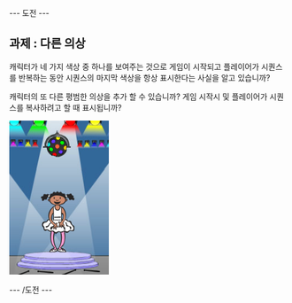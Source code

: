 \--- 도전 \---

## 과제 : 다른 의상

캐릭터가 네 가지 색상 중 하나를 보여주는 것으로 게임이 시작되고 플레이어가 시퀀스를 반복하는 동안 시퀀스의 마지막 색상을 항상 표시한다는 사실을 알고 있습니까?

캐릭터의 또 다른 평범한 의상을 추가 할 수 있습니까? 게임 시작시 및 플레이어가 시퀀스를 복사하려고 할 때 표시됩니까?

![스크린 샷](images/colour-white.png)

\--- /도전 \---